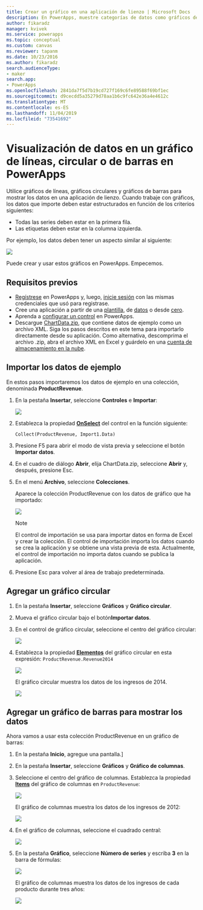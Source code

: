 ```yaml
---
title: Crear un gráfico en una aplicación de lienzo | Microsoft Docs
description: En PowerApps, muestre categorías de datos como gráficos de líneas, gráficos circulares o gráficos de barras en una aplicación de lienzo.
author: fikaradz
manager: kvivek
ms.service: powerapps
ms.topic: conceptual
ms.custom: canvas
ms.reviewer: tapanm
ms.date: 10/23/2016
ms.author: fikaradz
search.audienceType:
- maker
search.app:
- PowerApps
ms.openlocfilehash: 2841da7f5d7b19cd727f169c6fe89588f69bf1ec
ms.sourcegitcommit: d9cecdd5a35279d78aa1b6c9fc642e36a4e4612c
ms.translationtype: MT
ms.contentlocale: es-ES
ms.lasthandoff: 11/04/2019
ms.locfileid: "73541692"
---
```

# <a name="show-data-in-a-line-pie-or-bar-chart-in-powerapps"></a>Visualización de datos en un gráfico de líneas, circular o de barras en PowerApps

Utilice gráficos de líneas, gráficos circulares y gráficos de barras para mostrar los datos en una aplicación de lienzo. Cuando trabaje con gráficos, los datos que importe deben estar estructurados en función de los criterios siguientes:

* Todas las series deben estar en la primera fila.
* Las etiquetas deben estar en la columna izquierda.

Por ejemplo, los datos deben tener un aspecto similar al siguiente:

![][9]

Puede crear y usar estos gráficos en PowerApps. Empecemos.

## <a name="prerequisites"></a>Requisitos previos

* [Regístrese](../signup-for-powerapps.md) en PowerApps y, luego, [inicie sesión](https://make.powerapps.com?utm_source=padocs&utm_medium=linkinadoc&utm_campaign=referralsfromdoc) con las mismas credenciales que usó para registrase.
* Cree una aplicación a partir de una [plantilla](get-started-test-drive.md), de [datos](get-started-create-from-data.md) o desde [cero](get-started-create-from-blank.md).
* Aprenda a [configurar un control](add-configure-controls.md) en PowerApps.
* Descargue [ChartData.zip](https://pwrappssamples.blob.core.windows.net/samples/ChartData.zip), que contiene datos de ejemplo como un archivo XML. Siga los pasos descritos en este tema para importarlo directamente desde su aplicación. Como alternativa, descomprima el archivo .zip, abra el archivo XML en Excel y guárdelo en una [cuenta de almacenamiento en la nube](connections/cloud-storage-blob-connections.md).

## <a name="import-the-sample-data"></a>Importar los datos de ejemplo
En estos pasos importaremos los datos de ejemplo en una colección, denominada **ProductRevenue**.

1. En la pestaña **Insertar**, seleccione **Controles** e **Importar**:  

    ![][11]  

2. Establezca la propiedad **[OnSelect](controls/properties-core.md)** del control en la función siguiente:  

   ```Collect(ProductRevenue, Import1.Data)```

3. Presione F5 para abrir el modo de vista previa y seleccione el botón **Importar datos**.

4. En el cuadro de diálogo **Abrir**, elija ChartData.zip, seleccione **Abrir** y, después, presione Esc.

5. En el menú **Archivo**, seleccione **Colecciones**.

    Aparece la colección ProductRevenue con los datos de gráfico que ha importado:

    ![][1]  

   > [!NOTE]
   > El control de importación se usa para importar datos en forma de Excel y crear la colección. El control de importación importa los datos cuando se crea la aplicación y se obtiene una vista previa de esta. Actualmente, el control de importación no importa datos cuando se publica la aplicación.
   >

6. Presione Esc para volver al área de trabajo predeterminada.

## <a name="add-a-pie-chart"></a>Agregar un gráfico circular
1. En la pestaña **Insertar**, seleccione **Gráficos** y **Gráfico circular**.

2. Mueva el gráfico circular bajo el botón**Importar datos**.

3. En el control de gráfico circular, seleccione el centro del gráfico circular:   

    ![][10]

4. Establezca la propiedad **[Elementos](controls/properties-core.md)** del gráfico circular en esta expresión: `ProductRevenue.Revenue2014`

    ![][2]  

    El gráfico circular muestra los datos de los ingresos de 2014.

    ![][3]  

## <a name="add-a-bar-chart-to-display-your-data"></a>Agregar un gráfico de barras para mostrar los datos
Ahora vamos a usar esta colección ProductRevenue en un gráfico de barras:

1. En la pestaña **Inicio**, agregue una pantalla.]

2. En la pestaña **Insertar**, seleccione **Gráficos** y **Gráfico de columnas**.

3. Seleccione el centro del gráfico de columnas. Establezca la propiedad **[Items](controls/properties-core.md)** del gráfico de columnas en ```ProductRevenue```:

    ![][12]  

    El gráfico de columnas muestra los datos de los ingresos de 2012:

    ![][4]  

4. En el gráfico de columnas, seleccione el cuadrado central:

    ![][5]

5. En la pestaña **Gráfico**, seleccione **Número de series** y escriba **3** en la barra de fórmulas:

    ![][6]  

    El gráfico de columnas muestra los datos de los ingresos de cada producto durante tres años:

    ![][7]  

[1]: ./media/use-line-pie-bar-chart/productrevenuecollection.png
[2]: ./media/use-line-pie-bar-chart/itemsexpression.png
[3]: ./media/use-line-pie-bar-chart/piechart.png
[4]: ./media/use-line-pie-bar-chart/columnchart.png
[5]: ./media/use-line-pie-bar-chart/columnchartseries.png
[6]: ./media/use-line-pie-bar-chart/columnchartseriesfunction.png
[7]: ./media/use-line-pie-bar-chart/columnchartthreeyears.png
[8]: ./media/use-line-pie-bar-chart/preview.png
[9]: ./media/use-line-pie-bar-chart/tableformat.png
[10]: ./media/use-line-pie-bar-chart/middlepiechart.png
[11]: ./media/use-line-pie-bar-chart/import.png
[12]: ./media/use-line-pie-bar-chart/itemscolumnchart.png
